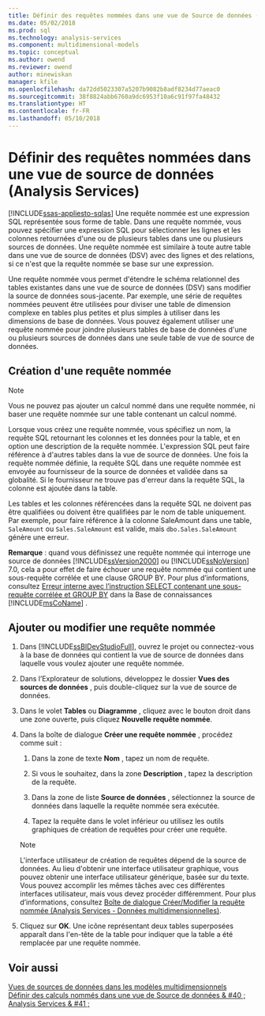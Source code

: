 ```yaml
---
title: Définir des requêtes nommées dans une vue de Source de données (Analysis Services) | Documents Microsoft
ms.date: 05/02/2018
ms.prod: sql
ms.technology: analysis-services
ms.component: multidimensional-models
ms.topic: conceptual
ms.author: owend
ms.reviewer: owend
author: minewiskan
manager: kfile
ms.openlocfilehash: da72dd5023307a5207b9082b8adf8234d77aeac0
ms.sourcegitcommit: 38f8824abb6760a9dc6953f10a6c91f97fa48432
ms.translationtype: HT
ms.contentlocale: fr-FR
ms.lasthandoff: 05/10/2018
---
```

# <a name="define-named-queries-in-a-data-source-view-analysis-services"></a>Définir des requêtes nommées dans une vue de source de données (Analysis Services)
[!INCLUDE[ssas-appliesto-sqlas](../../includes/ssas-appliesto-sqlas.md)]
  Une requête nommée est une expression SQL représentée sous forme de table. Dans une requête nommée, vous pouvez spécifier une expression SQL pour sélectionner les lignes et les colonnes retournées d'une ou de plusieurs tables dans une ou plusieurs sources de données. Une requête nommée est similaire à toute autre table dans une vue de source de données (DSV) avec des lignes et des relations, si ce n'est que la requête nommée se base sur une expression.  
  
 Une requête nommée vous permet d'étendre le schéma relationnel des tables existantes dans une vue de source de données (DSV) sans modifier la source de données sous-jacente. Par exemple, une série de requêtes nommées peuvent être utilisées pour diviser une table de dimension complexe en tables plus petites et plus simples à utiliser dans les dimensions de base de données. Vous pouvez également utiliser une requête nommée pour joindre plusieurs tables de base de données d'une ou plusieurs sources de données dans une seule table de vue de source de données.  
  
## <a name="creating-a-named-query"></a>Création d'une requête nommée  
  
> [!NOTE]  
>  Vous ne pouvez pas ajouter un calcul nommé dans une requête nommée, ni baser une requête nommée sur une table contenant un calcul nommé.  
  
 Lorsque vous créez une requête nommée, vous spécifiez un nom, la requête SQL retournant les colonnes et les données pour la table, et en option une description de la requête nommée. L'expression SQL peut faire référence à d'autres tables dans la vue de source de données. Une fois la requête nommée définie, la requête SQL dans une requête nommée est envoyée au fournisseur de la source de données et validée dans sa globalité. Si le fournisseur ne trouve pas d'erreur dans la requête SQL, la colonne est ajoutée dans la table.  
  
 Les tables et les colonnes référencées dans la requête SQL ne doivent pas être qualifiées ou doivent être qualifiées par le nom de table uniquement. Par exemple, pour faire référence à la colonne SaleAmount dans une table, `SaleAmount` ou `Sales.SaleAmount` est valide, mais `dbo.Sales.SaleAmount` génère une erreur.  
  
 **Remarque** : quand vous définissez une requête nommée qui interroge une source de données [!INCLUDE[ssVersion2000](../../includes/ssversion2000-md.md)] ou [!INCLUDE[ssNoVersion](../../includes/ssnoversion-md.md)] 7.0, cela a pour effet de faire échouer une requête nommée qui contient une sous-requête corrélée et une clause GROUP BY. Pour plus d’informations, consultez [Erreur interne avec l’instruction SELECT contenant une sous-requête corrélée et GROUP BY](http://support.microsoft.com/kb/274729) dans la Base de connaissances [!INCLUDE[msCoName](../../includes/msconame-md.md)] .  
  
## <a name="add-or-edit-a-named-query"></a>Ajouter ou modifier une requête nommée  
  
1.  Dans [!INCLUDE[ssBIDevStudioFull](../../includes/ssbidevstudiofull-md.md)], ouvrez le projet ou connectez-vous à la base de données qui contient la vue de source de données dans laquelle vous voulez ajouter une requête nommée.  
  
2.  Dans l’Explorateur de solutions, développez le dossier **Vues des sources de données** , puis double-cliquez sur la vue de source de données.  
  
3.  Dans le volet **Tables** ou **Diagramme** , cliquez avec le bouton droit dans une zone ouverte, puis cliquez **Nouvelle requête nommée**.  
  
4.  Dans la boîte de dialogue **Créer une requête nommée** , procédez comme suit :  
  
    1.  Dans la zone de texte **Nom** , tapez un nom de requête.  
  
    2.  Si vous le souhaitez, dans la zone **Description** , tapez la description de la requête.  
  
    3.  Dans la zone de liste **Source de données** , sélectionnez la source de données dans laquelle la requête nommée sera exécutée.  
  
    4.  Tapez la requête dans le volet inférieur ou utilisez les outils graphiques de création de requêtes pour créer une requête.  
  
    > [!NOTE]  
    >  L'interface utilisateur de création de requêtes dépend de la source de données. Au lieu d'obtenir une interface utilisateur graphique, vous pouvez obtenir une interface utilisateur générique, basée sur du texte. Vous pouvez accomplir les mêmes tâches avec ces différentes interfaces utilisateur, mais vous devez procéder différemment. Pour plus d’informations, consultez [Boîte de dialogue Créer/Modifier la requête nommée &#40;Analysis Services - Données multidimensionnelles&#41;](http://msdn.microsoft.com/library/8e192ad6-a0b1-4e21-bb3f-087c93e62941).  
  
5.  Cliquez sur **OK**. Une icône représentant deux tables superposées apparaît dans l'en-tête de la table pour indiquer que la table a été remplacée par une requête nommée.  
  
## <a name="see-also"></a>Voir aussi  
 [Vues de sources de données dans les modèles multidimensionnels](../../analysis-services/multidimensional-models/data-source-views-in-multidimensional-models.md)   
 [Définir des calculs nommés dans une vue de Source de données & #40 ; Analysis Services & #41 ;](../../analysis-services/multidimensional-models/define-named-calculations-in-a-data-source-view-analysis-services.md)  
  
  
